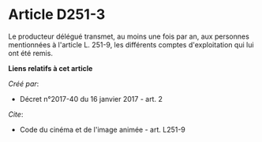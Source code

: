 # Article D251-3

Le producteur délégué transmet, au moins une fois par an, aux personnes mentionnées à l'article L. 251-9, les différents
comptes d'exploitation qui lui ont été remis.

**Liens relatifs à cet article**

_Créé par_:

  - Décret n°2017-40 du 16 janvier 2017 - art. 2

_Cite_:

  - Code du cinéma et de l'image animée - art. L251-9
